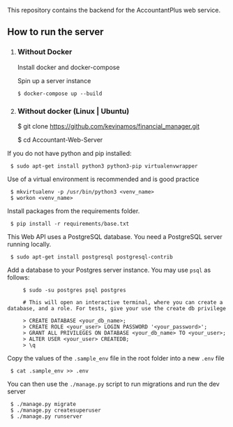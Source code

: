 
This repository contains the backend for the AccountantPlus web service. 

## How to run the server
1. ### Without Docker
    
   Install docker and docker-compose
   
   Spin up a server instance
   
   ```
   $ docker-compose up --build
   ``` 
2. ### Without docker (Linux | Ubuntu)

     
     $ git clone https://github.com/kevinamos/financial_manager.git
    
     $ cd Accountant-Web-Server    
    
 If you do not have python and pip installed:
 
     $ sudo apt-get install python3 python3-pip virtualenvwrapper
     
 Use of a virtual environment is recommended and is good practice
     
     $ mkvirtualenv -p /usr/bin/python3 <venv_name>
     $ workon <venv_name>
 
 Install packages from the requirements folder.
     
     $ pip install -r requirements/base.txt
     
 This Web API uses a PostgreSQL database. You need a PostgreSQL server running locally.
     
     $ sudo apt-get install postgresql postgresql-contrib
     
 Add a database to your Postgres server instance. You may use `psql` as follows:
 
         $ sudo -su postgres psql postgres
     
         # This will open an interactive terminal, where you can create a database, and a role. For tests, give your use the create db privilege
        
         > CREATE DATABASE <your_db_name>;
         > CREATE ROLE <your_user> LOGIN PASSWORD '<your_password>';
         > GRANT ALL PRIVILEGES ON DATABASE <your_db_name> TO <your_user>;
         > ALTER USER <your_user> CREATEDB;
         > \q
     

 Copy the values of the `.sample_env` file in the root folder into a new `.env` file
      
     $ cat .sample_env >> .env
     
 You can then use the `./manage.py` script to run migrations and run the dev server
 
     $ ./manage.py migrate
     $ ./manage.py createsuperuser
     $ ./manage.py runserver
     
 
